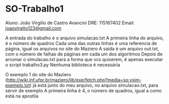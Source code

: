 # SO-Trabalho1

Aluno: João Virgilio de Castro Avancini
DRE: 115167402
Email: joaovirgilio123@gmail.com
 
A entrada do trabalho é o arquivo simulacao.txt
A primeira linha do arquivo, é o número de quadros
Cada uma das outras linhas é uma referencia de página, igual os arquivos no site do Maziero
A saída é um arquivo out.txt, com o número de falhas de páginas em cada um dos algoritmos
Depois de arrumar o simulacao.txt para a forma que vcs quiserem, é apenas executar o script trabalho3.py
Nenhuma biblioteca é necessária

O exemplo 1 do site do Maziero (http://wiki.inf.ufpr.br/maziero/lib/exe/fetch.php?media=so:vsim-exemplo.txt) já está junto do meu arquivo, no arquivo simulacao.txt, para servir de exemplo
A primeira linha é 4, o número de quadros, igual a como está na apostila